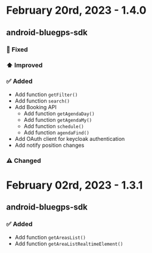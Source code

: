 # February 20rd, 2023 - 1.4.0
## android-bluegps-sdk
### 🐞 Fixed
### ⬆️ Improved
### ✅ Added
- Add function `getFilter()`
- Add function `search()`
- Add Booking API
  - Add function `getAgendaDay()`
  - Add function `getAgendaMy()`
  - Add function `schedule()`
  - Add function `agendaFind()`
- Add OAuth client for keycloak authentication
- Add notify position changes
### ⚠️ Changed

# February 02rd, 2023 - 1.3.1
## android-bluegps-sdk
### ✅ Added
- Add function `getAreasList()`
- Add function `getAreaListRealtimeElement()`
